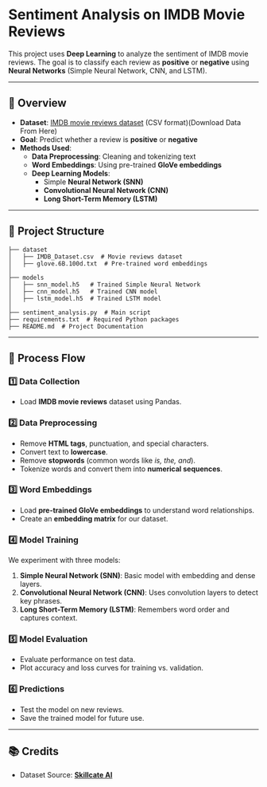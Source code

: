 # Sentiment Analysis on IMDB Movie Reviews

This project uses **Deep Learning** to analyze the sentiment of IMDB movie reviews. The goal is to classify each review as **positive** or **negative** using **Neural Networks** (Simple Neural Network, CNN, and LSTM).

---

## 📌 Overview

- **Dataset**: [IMDB movie reviews dataset](https://drive.google.com/file/d/1He6pot7hsWfSURS0Kh-MlmDyQqfRUUdd/view?usp=drive_link) (CSV format)(Download Data From Here)
- **Goal**: Predict whether a review is **positive** or **negative**
- **Methods Used**:
  - **Data Preprocessing**: Cleaning and tokenizing text
  - **Word Embeddings**: Using pre-trained **GloVe embeddings**
  - **Deep Learning Models**:
    - Simple **Neural Network (SNN)**
    - **Convolutional Neural Network (CNN)**
    - **Long Short-Term Memory (LSTM)**

---

## 📂 Project Structure

```
├── dataset
│   ├── IMDB_Dataset.csv  # Movie reviews dataset
│   ├── glove.6B.100d.txt  # Pre-trained word embeddings
│
├── models
│   ├── snn_model.h5   # Trained Simple Neural Network
│   ├── cnn_model.h5   # Trained CNN model
│   ├── lstm_model.h5  # Trained LSTM model
│
├── sentiment_analysis.py  # Main script
├── requirements.txt  # Required Python packages
├── README.md  # Project Documentation
```

---

## 🚀 Process Flow

### **1️⃣ Data Collection**
- Load **IMDB movie reviews** dataset using Pandas.

### **2️⃣ Data Preprocessing**
- Remove **HTML tags**, punctuation, and special characters.
- Convert text to **lowercase**.
- Remove **stopwords** (common words like *is, the, and*).
- Tokenize words and convert them into **numerical sequences**.

### **3️⃣ Word Embeddings**
- Load **pre-trained GloVe embeddings** to understand word relationships.
- Create an **embedding matrix** for our dataset.

### **4️⃣ Model Training**
We experiment with three models:
1. **Simple Neural Network (SNN)**: Basic model with embedding and dense layers.
2. **Convolutional Neural Network (CNN)**: Uses convolution layers to detect key phrases.
3. **Long Short-Term Memory (LSTM)**: Remembers word order and captures context.

### **5️⃣ Model Evaluation**
- Evaluate performance on test data.
- Plot accuracy and loss curves for training vs. validation.

### **6️⃣ Predictions**
- Test the model on new reviews.
- Save the trained model for future use.

---

## 📚 Credits
- Dataset Source: **[Skillcate AI](https://drive.google.com/file/d/1He6pot7hsWfSURS0Kh-MlmDyQqfRUUdd/view?usp=drive_link)**

